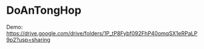 # DoAnTongHop
Demo: https://drive.google.com/drive/folders/1P_tP8Fybf092FhP40omqSX1eRPaLP9p2?usp=sharing
